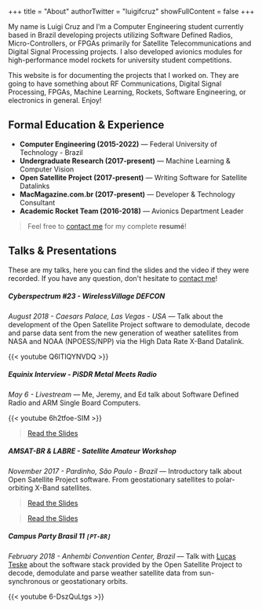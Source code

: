 +++
title = "About"
authorTwitter = "luigifcruz"
showFullContent = false
+++

My name is Luigi Cruz and I’m a Computer Engineering student currently based in Brazil developing projects utilizing Software Defined Radios, Micro-Controllers, or FPGAs primarily for Satellite Telecommunications and Digital Signal Processing projects. I also developed avionics modules for high-performance model rockets for university student competitions.

This website is for documenting the projects that I worked on. They are going to have something about RF Communications, Digital Signal Processing, FPGAs, Machine Learning, Rockets, Software Engineering, or electronics in general. Enjoy!

## Formal Education & Experience
- **Computer Engineering (2015-2022)** &mdash; Federal University of Technology - Brazil
- **Undergraduate Research (2017-present)** &mdash; Machine Learning & Computer Vision
- **Open Satellite Project (2017-present)** &mdash; Writing Software for Satellite Datalinks
- **MacMagazine.com.br (2017-present)** &mdash; Developer & Technology Consultant
- **Academic Rocket Team (2016-2018)** &mdash; Avionics Department Leader

> Feel free to [contact me](/contact) for my complete **resumé**!

## Talks & Presentations
These are my talks, here you can find the slides and the video if they were recorded. If you have any question, don't hesitate to [contact me](/contact)!

##### Cyberspectrum #23 - WirelessVillage DEFCON
<cite>August 2018 - Caesars Palace, Las Vegas - USA</cite> &mdash; Talk about the development of the Open Satellite Project software to demodulate, decode and parse data sent from the new generation of weather satellites from NASA and NOAA (NPOESS/NPP) via the High Data Rate X-Band Datalink.

{{< youtube Q6ITlQYNVDQ >}}

##### Equinix Interview - PiSDR Metal Meets Radio
<cite>May 6 - Livestream</cite> &mdash; Me, Jeremy, and Ed talk about Software Defined Radio and ARM Single Board Computers.

{{< youtube 6h2tfoe-SIM >}}

> [Read the Slides](/media/open_satellite_project_2nd_labre.pdf)

##### AMSAT-BR & LABRE - Satellite Amateur Workshop
<cite>November 2017 - Pardinho, São Paulo - Brazil</cite> &mdash; Introductory talk about Open Satellite Project software. From geostationary satellites to polar-orbiting X-Band satellites.

> [Read the Slides](/media/open_satellite_project_2nd_labre.pdf)

> [Read the Slides](/media/XBand_Satellites_Datalink.pdf)

##### Campus Party Brasil 11 `[PT-BR]`
<cite>February 2018 - Anhembi Convention Center, Brazil</cite> &mdash; Talk with [Lucas Teske](https://twitter.com/lucasteske) about the software stack provided by the Open Satellite Project to decode, demodulate and parse weather satellite data from sun-synchronous or geostationary orbits.

{{< youtube 6-DszQuLtgs >}}
